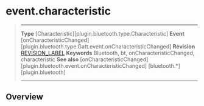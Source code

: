 # event.characteristic

> --------------------- ------------------------------------------------------------------------------------------
> __Type__              [Characteristic][plugin.bluetooth.type.Characteristic]
> __Event__             [onCharacteristicChanged][plugin.bluetooth.type.Gatt.event.onCharacteristicChanged]
> __Revision__          [REVISION_LABEL](REVISION_URL)
> __Keywords__          Bluetooth, bt, onCharacteristicChanged, characteristic
> __See also__          [onCharacteristicChanged][plugin.bluetooth.event.onCharacteristicChanged]
>						[bluetooth.*][plugin.bluetooth]
> --------------------- ------------------------------------------------------------------------------------------

## Overview